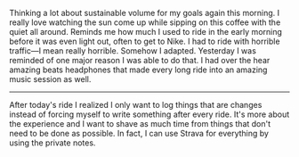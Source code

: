 Thinking a lot about sustainable volume for my goals again this morning. I really love watching the sun come up while sipping on this coffee with the quiet all around. Reminds me how much I used to ride in the early morning before it was even light out, often to get to Nike. I had to ride with horrible traffic—I mean really horrible. Somehow I adapted. Yesterday I was reminded of one major reason I was able to do that. I had over the hear amazing beats headphones that made every long ride into an amazing music session as well.

----

After today's ride I realized I only want to log things that are changes instead of forcing myself to write something after every ride. It's more about the experience and I want to shave as much time from things that don't need to be done as possible. In fact, I can use Strava for everything by using the private notes.



